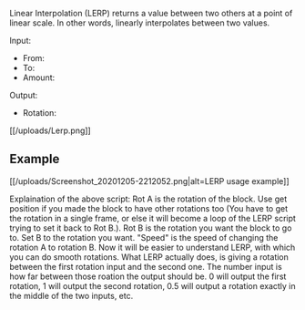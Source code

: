 Linear Interpolation (LERP) returns a value between two others at a point of linear scale. In other words, linearly interpolates between two values.

Input:
- From:
- To:
- Amount:

Output:
- Rotation:

[[/uploads/Lerp.png]]

## Example

[[/uploads/Screenshot_20201205-2212052.png|alt=LERP usage example]]

Explaination of the above script: Rot A is the rotation of the block. Use get position if you made the block to have other rotations too (You have to get the rotation in a single frame, or else it will become a loop of the LERP script trying to set it back to Rot B.). Rot B is the rotation you want the block to go to. Set B to the rotation you want. "Speed" is the speed of changing the rotation A to rotation B. 
Now it will be easier to understand LERP, with which you can do smooth rotations.
What LERP actually does, is giving a rotation between the first rotation input and the second one. The number input is how far between those roation the output should be. 0 will output the first rotation, 1 will output the second rotation, 0.5 will output a rotation exactly in the middle of the two inputs, etc.